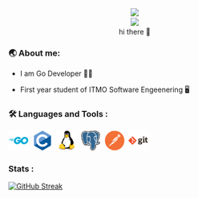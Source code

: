 
<div id="header" align="center">
  <img src="https://i.giphy.com/media/v1.Y2lkPTc5MGI3NjExZ21mbTRqeGhtYjUxZHF0ZHJsajN0bnFldGRlM2I1NXhjM21nencwdiZlcD12MV9pbnRlcm5hbF9naWZfYnlfaWQmY3Q9Zw/cTQFuTARBgo6F0hoxS/giphy.gif" width="300"/>
</div>

<div id="badges", align='center'>
  <a href="https://t.me/without_concept">
    <img src="https://img.shields.io/badge/Telegram-blue?logo=telegram&logoColor=white&style=for-the-badge"/>
  </a>
</div>

<div id="header" align="center">
     hi there 👋
</div>

### 🌏 About me:
  - I am Go Developer 👨‍💻
  
  - First year student of ITMO Software Engeenering 🖥

### :hammer_and_wrench: Languages and Tools :

  <div>
  <img src="https://github.com/devicons/devicon/blob/master/icons/go/go-original-wordmark.svg" title="Go" alt="Go" width="40" height="40"/>&nbsp;
  <img src="https://github.com/devicons/devicon/blob/master/icons/c/c-original.svg" title="C/C++" alt="C/C++" width="40" height="40"/>&nbsp;
  <img src="https://github.com/devicons/devicon/blob/master/icons/linux/linux-original.svg" title="Linux" alt="Linux" width="40" height="40"/>&nbsp;
  <img src="https://github.com/devicons/devicon/blob/master/icons/postgresql/postgresql-original.svg" title="PostgreSQL" alt="PostgreSQL" width="40" height="40"/>&nbsp;
  <img src="https://github.com/devicons/devicon/blob/master/icons/postman/postman-original.svg" title="Postman" alt="Postman" width="40" height="40"/>&nbsp;
  <img src="https://github.com/devicons/devicon/blob/master/icons/git/git-original-wordmark.svg" title="Git" **alt="Git" width="40" height="40"/>
</div>

### Stats :
[![GitHub Streak](http://github-readme-streak-stats.herokuapp.com?user=dunooo0ooo&theme=dark&date_format=M%20j%5B%2C%20Y%5D&mode=weekly&card_width=400)](https://git.io/streak-stats)
